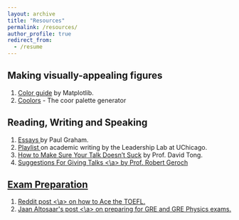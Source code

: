 ```yaml
---
layout: archive
title: "Resources"
permalink: /resources/
author_profile: true
redirect_from:
  - /resume
---
```


## Making visually-appealing figures


1. <a href="https://matplotlib.org/stable/gallery/color/named_colors.html" target="_blank">Color guide</a> by Matplotlib.
2. <a href="https://coolors.co/" target="_blank">Coolors</a> - The coor palette generator

## Reading, Writing and Speaking
1. <a href="http://www.paulgraham.com/articles.html" target="_blank"> Essays </a> by Paul Graham.
2. <a href = "https://www.youtube.com/watch?v=vtIzMaLkCaM&list=PLT9dtLV29xu8NkipEERDB2I62tLyhTJym&index=1" target="_blank"> Playlist </a> on academic writing by the Leadership Lab at UChicago.
4. <a href = "http://www.damtp.cam.ac.uk/user/tong/talks/talk.pdf" target="_blank"> How to Make Sure Your Talk Doesn’t Suck</a> by Prof. David Tong.
5. <a href="https://ar5iv.labs.arxiv.org/html/gr-qc/9703019" target="_blank"> Suggestions For Giving Talks <\a> by Prof. Robert Geroch

## Exam Preparation

1. <a href="https://www.reddit.com/r/ToeflAdvice/comments/ybiuf5/just_got_my_toefl_scores/" target="_blank"> Reddit post <\a> on how to Ace the TOEFL.
2. <a href="https://jaan.io/how-to-ace-the-gre-and-physics-gre/" target="_blank"> Jaan Altosaar's post <\a> on preparing for GRE and GRE Physics exams.

